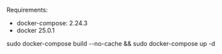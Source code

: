 Requirements:
- docker-compose: 2.24.3
- docker 25.0.1

sudo docker-compose build --no-cache && sudo docker-compose up -d

